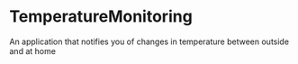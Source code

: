 # TemperatureMonitoring
An application that notifies you of changes in temperature between outside and at home
